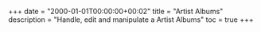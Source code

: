 +++
date = "2000-01-01T00:00:00+00:02"
title = "Artist Albums"
description = "Handle, edit and manipulate a Artist Albums"
toc = true
+++

